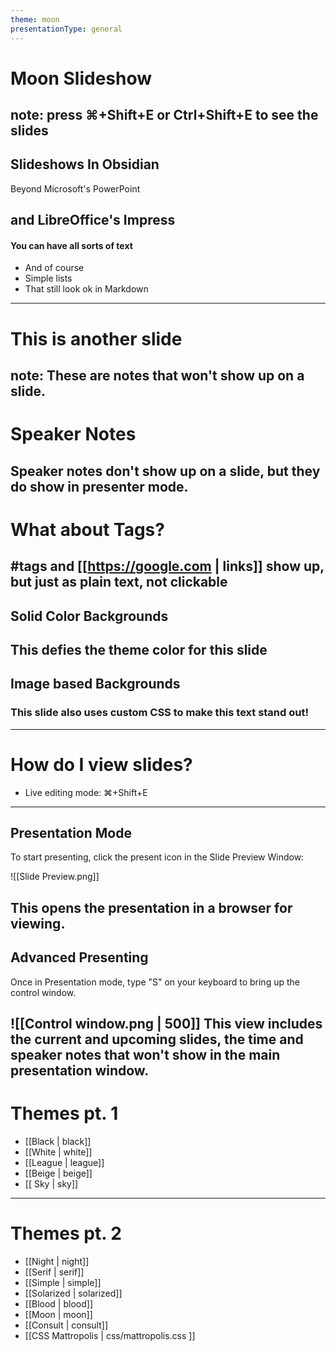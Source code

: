 ```yaml
---
theme: moon
presentationType: general
---
```

# Moon Slideshow
note: press ⌘+Shift+E or Ctrl+Shift+E to see the slides
---

## Slideshows In Obsidian
Beyond Microsoft's PowerPoint 

and LibreOffice's Impress
---
#### You can have all sorts of text
- And of course
- Simple lists
- That still look ok in Markdown
---
# This is another slide
note: These are notes that won't show up on a slide.
---
# Speaker Notes
Speaker notes don't show up on a slide, but they do show in presenter mode.
---
# What about Tags?
#tags and [[https://google.com | links]] show up, but just as plain text, not clickable
---
## Solid Color Backgrounds
<!-- slide bg="rgb(255, 99, 71)"  -->
This defies the theme color for this slide
---
<style>
	h2.custom-color {color: white;}
	h3.custom-color {color: lightgreen;}
</style>
## Image based Backgrounds <!-- element class="custom-color" -->
<!-- slide bg="[[1617670247obsidian.jpg]]"  -->
### This slide also uses custom CSS to make this text stand out!
<!-- element class="custom-color" -->
---
# How do I view slides?
- Live editing mode: ⌘+Shift+E 
---
## Presentation Mode
To start presenting, click the present icon in the Slide Preview Window:

![[Slide Preview.png]]

This opens the presentation in a browser for viewing.
---
## Advanced Presenting
Once in Presentation mode, type "S" on your keyboard to bring up the control window. 

![[Control window.png | 500]]
This view includes the current and upcoming slides, the time and speaker notes that won't show in the main presentation window.
---
# Themes pt. 1
-   [[Black | black]]
-   [[White | white]]
-   [[League | league]]
-   [[Beige | beige]]
-   [[ Sky | sky]]

---
# Themes pt. 2
-   [[Night | night]]
-   [[Serif | serif]]
-   [[Simple | simple]]
-   [[Solarized | solarized]]
-   [[Blood | blood]]
-   [[Moon | moon]]
-   [[Consult | consult]]
-   [[CSS Mattropolis | css/mattropolis.css ]]



